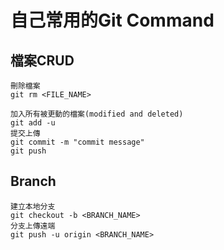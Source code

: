# 自己常用的Git Command

## 檔案CRUD

```
刪除檔案
git rm <FILE_NAME>

加入所有被更動的檔案(modified and deleted)
git add -u
提交上傳
git commit -m "commit message"
git push
```

## Branch

```
建立本地分支
git checkout -b <BRANCH_NAME>
分支上傳遠端
git push -u origin <BRANCH_NAME>
```
